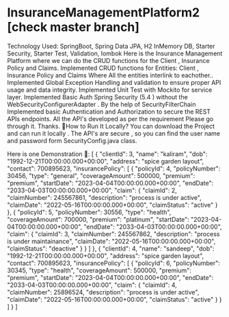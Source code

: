 # InsuranceManagementPlatform2 [check master branch]
Technology Used: SpringBoot, Spring Data JPA, H2 InMemory DB, Starter Security, Starter Test, Validation, lombok
Here is the Insurance Management Platform where we can do the CRUD functions for the Client , Insurance Policy and Claims.
Implemented CRUD functions for Entities: Client , Insurance Policy and Claims Where All the entities interlink to eachother..
Implemented Global Exception Handling  and validation to ensure proper API usage and data
integrity.
Implemented Unit Test with Mockito for service layer.
Implemented Basic Auth Spring Security (5.4 ) without the WebSecurityConfigurerAdapter .
By the help of SecurityFilterChain Implemented basic Authentication and Authorization to secure the  REST APIs endpoints.
All the API's developed as per the requirement Please go through it. Thanks.
🚗How to Run It Locally?
You can download the Project and can run it locally . 
The API's are secure , so you can find the user name and password form SecurityConfig.java class.

Here is one Demonstration 🐞:
[
    {
        "clientId": 3,
        "name": "kaliram",
        "dob": "1992-12-21T00:00:00.000+00:00",
        "address": "spice garden layout",
        "contact": 700895623,
        "insurancePolicy": [
            {
                "policyId": 4,
                "policyNumber": 30456,
                "type": "general",
                "coverageAmount": 500000,
                "premium": "premium",
                "startDate": "2023-04-04T00:00:00.000+00:00",
                "endDate": "2033-04-03T00:00:00.000+00:00",
                "claim": {
                    "claimId": 2,
                    "claimNumber": 245567861,
                    "description": "process is under active",
                    "claimDate": "2022-05-16T00:00:00.000+00:00",
                    "claimStatus": "active"
                }
            },
            {
                "policyId": 5,
                "policyNumber": 30556,
                "type": "health",
                "coverageAmount": 700000,
                "premium": "platinum",
                "startDate": "2023-04-04T00:00:00.000+00:00",
                "endDate": "2033-04-03T00:00:00.000+00:00",
                "claim": {
                    "claimId": 3,
                    "claimNumber": 245567862,
                    "description": "process is under maintainance",
                    "claimDate": "2022-05-16T00:00:00.000+00:00",
                    "claimStatus": "deactive"
                }
            }
        ]
    },
    {
        "clientId": 4,
        "name": "sandeep",
        "dob": "1992-12-21T00:00:00.000+00:00",
        "address": "spice garden layout",
        "contact": 700895623,
        "insurancePolicy": [
            {
                "policyId": 6,
                "policyNumber": 30345,
                "type": "health",
                "coverageAmount": 500000,
                "premium": "premium",
                "startDate": "2023-04-04T00:00:00.000+00:00",
                "endDate": "2033-04-03T00:00:00.000+00:00",
                "claim": {
                    "claimId": 4,
                    "claimNumber": 25896524,
                    "description": "process is under active",
                    "claimDate": "2022-05-16T00:00:00.000+00:00",
                    "claimStatus": "active"
                }
            }
        ]
    }
]
